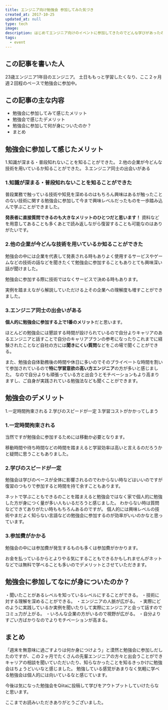 ```yaml
---
title: エンジニア向け勉強会 参加してみた気づき
created_at: 2017-10-25
updated_at: null
type: tech
image:
description: はじめてエンジニア向けのイベントに参加してきたのでどんな学びがあったのかや感想を記事にしていきます。
tags:
  - event
---
```


## この記事を書いた人

23歳エンジニア1年目のエンジニア。
土日ももっと学習したくなり、ここ２ヶ月週２回程のペースで勉強会に参加中。

## この記事の主な内容

- 勉強会に参加してみて感じたメリット
- 勉強会で感じたデメリット
- 勉強会に参加して何が身についたのか？
- まとめ

## 勉強会に参加して感じたメリット

1.知識が深まる・普段知れないことを知ることができた。
2.他の企業が今どんな技術を用いているか知ることができた。
3.エンジニア同士の出会いがある

### 1.知識が深まる・普段知れないことを知ることができた

普段業務で触っている技術や知見を深めるのはもちろん興味はあるが触ったことのない技術に関する勉強会に参加して今まで興味レベルだったものを一歩踏み込んで学ぶことができました。

**発表者に直接質問できるのも大きなメリットのひとつだと思います！**
資料などを用意してあることも多くあとで読み返しながら復習することも可能なのはありがたいです。

### 2.他の企業が今どんな技術を用いているか知ることができた

勉強会の中には企業を代表して発表される時もありよく使用するサービスやゲームなどの技術の話などを聞きたくて勉強会に参加することもありとても興味深い話が聞けました。

勉強会に参加する際に技術ではなくサービスで決める時もあります。

実例を踏まえながら解説していただける上その企業への理解度も増すことができました。

### 3.エンジニア同士の出会いがある

**個人的に勉強会に参加する上で1番のメリット**だと思います。

ほとんどの勉強会には懇談する時間が設けられているので自分よりキャリアのあるエンジニアと話すことで自分のキャリアプランの参考になったりこれまでに経験されたことなど自社の方には**聞きにくい質問**などをこの場で聞くことができる。

また、勉強会自体勤務後の時間や休日に多いのでそのプライベートな時間を割いて参加されているので**特に学習意欲の高い方エンジニア**の方が多いと感じました。
なので自分よりも頑張っている方と出会うとモチベーションもより高まりますし、ご自身が実践されている勉強法なども聞くことができます。

## 勉強会のデメリット

1.一定時間拘束される
2.学びのスピードが一定
3.学習コストがかかってしまう

### 1.一定時間拘束される

当然ですが勉強会に参加するためには移動か必要となります。

移動時間や待ち時間などの時間を踏まえると学習効率は高いと言えるのだろうかと疑問に思うこともありました。

### 2.学びのスピードが一定

勉強会は学びのペースが全体に影響されるのでわからない時などはいいのですが復習のつもりで参加すると時間を持て余すこともあります。

ネットで学ぶこともできるのことを踏まえると勉強会ではなく家で個人的に勉強した方が身につく量が多い人もいるだろうと感じました。
わからない時は質問などできてありがたい時ももちろんあるのですが。
個人的には興味レベルの技術やまだよく知らない言語などの勉強会に参加するのが効率がいいのかなと思っています。

### 3.参加費がかかる

勉強会の中には参加費が発生するものも多くは参加費がかかります。

お金を払っているからとよりやる気にすることもできるかもしれませんがネットなどでは無料で学べることも多いのでデメリットとさせていただきます。

## 勉強会に参加してなにが身についたのか？

・聞いたことがあるレベルを知っているレベルにすることができる。
・技術に対する理解を深めることができる。
・エンジニアの人脈が広がる。
・実際にどのように実践しているか実例を聞いたりして実際にエンジニアと会って話すのでコミュ力が上がる。
・いろんな企業の方がいるので視野が広がる。
・自分よりすごい方ばかりなのでよりモチベーションが高まる。

## まとめ

「週末を無意味に過ごすよりは何か身につけよう」と漠然と勉強会に参加しだしたのですが、この２ヶ月でたくさんの先輩エンジニアの方々と出会うことができキャリアの相談を聞いていただいたり、知らなかったことを知るきっかけに勉強会はちょうどいいなと感じました。
勉強している感覚があまりなく気軽に学べる勉強会は個人的には向いているなと感じています。

今後は気になった勉強会をQiitaに投稿して学びをアウトプットしていけたらなと思います。

ここまでお読みいただきありがとうございました。
